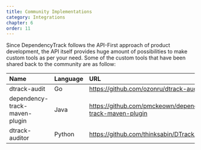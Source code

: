```yaml
---
title: Community Implementations
category: Integrations
chapter: 6
order: 11
---
```


Since DependencyTrack follows the API-First approach of product development, the API itself provides huge amount
of possibilities to make custom tools as per your need.
Some of the custom tools that have been shared back to the community are as follow:

| Name | Language | URL |
|:---------|:--------|:--------|
| dtrack-audit | Go | https://github.com/ozonru/dtrack-audit |
| dependency-track-maven-plugin | Java | https://github.com/pmckeown/dependency-track-maven-plugin |
| dtrack-auditor | Python | https://github.com/thinksabin/DTrackAuditor |
